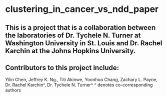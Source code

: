 # clustering_in_cancer_vs_ndd_paper

## This is a project that is a collaboration between the laboratories of Dr. Tychele N. Turner at Washington University in St. Louis and Dr. Rachel Karchin at the Johns Hopkins University. 

## Contributors to this project include:
Yilin Chen, Jeffrey K. Ng., Titi Akinwe, Yoonhoo Chang, Zachary L. Payne, Dr. Rachel Karchin^, Dr. Tychele N. Turner^
^ denotes co-corresponding authors
